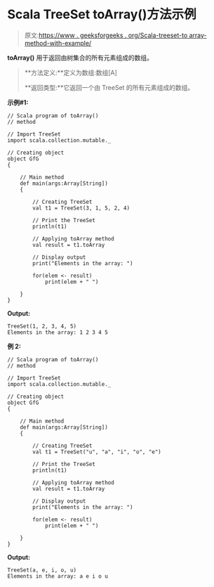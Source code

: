 # Scala TreeSet toArray()方法示例

> 原文:[https://www . geeksforgeeks . org/Scala-treeset-to array-method-with-example/](https://www.geeksforgeeks.org/scala-treeset-toarray-method-with-example/)

**toArray()** 用于返回由树集合的所有元素组成的数组。

> **方法定义:**定义为数组:数组[A]
> 
> **返回类型:**它返回一个由 TreeSet 的所有元素组成的数组。

**示例#1:**

```
// Scala program of toArray() 
// method 

// Import TreeSet
import scala.collection.mutable._

// Creating object 
object GfG 
{ 

    // Main method 
    def main(args:Array[String]) 
    { 

        // Creating TreeSet
        val t1 = TreeSet(3, 1, 5, 2, 4)  

        // Print the TreeSet 
        println(t1) 

        // Applying toArray method  
        val result = t1.toArray

        // Display output 
        print("Elements in the array: ") 

        for(elem <- result) 
            print(elem + " ") 

    } 
} 
```

**Output:**

```
TreeSet(1, 2, 3, 4, 5)
Elements in the array: 1 2 3 4 5

```

**例 2:**

```
// Scala program of toArray() 
// method 

// Import TreeSet
import scala.collection.mutable._

// Creating object 
object GfG 
{ 

    // Main method 
    def main(args:Array[String]) 
    { 

        // Creating TreeSet
        val t1 = TreeSet("u", "a", "i", "o", "e") 

        // Print the TreeSet 
        println(t1) 

        // Applying toArray method  
        val result = t1.toArray

        // Display output 
        print("Elements in the array: ") 

        for(elem <- result) 
            print(elem + " ") 

    } 
} 
```

**Output:**

```
TreeSet(a, e, i, o, u)
Elements in the array: a e i o u

```